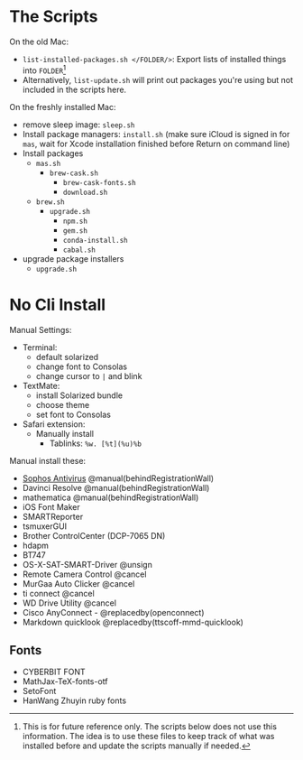 # The Scripts

On the old Mac:

- `list-installed-packages.sh </FOLDER/>`: Export lists of installed things into `FOLDER`[^listPackages]
- Alternatively, `list-update.sh` will print out packages you're using but not included in the scripts here.

On the freshly installed Mac:

- remove sleep image: `sleep.sh`
- Install package managers: `install.sh` (make sure iCloud is signed in for `mas`, wait for Xcode installation finished before Return on command line)
- Install packages
	- `mas.sh`
		- `brew-cask.sh`
    		- `brew-cask-fonts.sh`
			- `download.sh`
	- `brew.sh`
		- `upgrade.sh`
			- `npm.sh`
			- `gem.sh`
			- `conda-install.sh`
			- `cabal.sh`
- upgrade package installers
	- `upgrade.sh`

[^listPackages]: This is for future reference only. The scripts below does not use this information. The idea is to use these files to keep track of what was installed before and update the scripts manually if needed.

# No Cli Install

Manual Settings:

- Terminal:
	- default solarized
	- change font to Consolas
	- change cursor to `|` and blink
- TextMate:  
	- install Solarized bundle
	- choose theme
	- set font to Consolas
- Safari extension:
	- Manually install
		- Tablinks: `%w. [%t](%u)%b`

Manual install these:

- [Sophos Antivirus](https://home.sophos.com/install/25032820d057eecb3e35f151a371114d/b82de6901f33736f4e43e37d013e0795) @manual(behindRegistrationWall)
- Davinci Resolve @manual(behindRegistrationWall)
- mathematica @manual(behindRegistrationWall)
- iOS Font Maker
- SMARTReporter
- tsmuxerGUI
- Brother ControlCenter (DCP-7065 DN)
- hdapm
- BT747
- OS-X-SAT-SMART-Driver @unsign
- Remote Camera Control @cancel
- MurGaa Auto Clicker @cancel
- ti connect @cancel
- WD Drive Utility @cancel
- Cisco AnyConnect - @replacedby(openconnect)
- Markdown quicklook @replacedby(ttscoff-mmd-quicklook)

## Fonts

- CYBERBIT FONT
- MathJax-TeX-fonts-otf
- SetoFont
- HanWang Zhuyin ruby fonts
